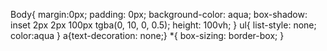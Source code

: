 Body{
    margin:0px;
    padding: 0px;
    background-color: aqua;
    box-shadow: inset 2px 2px 100px tgba(0, 10, 0, 0.5);
    height: 100vh;
}
ul{
    list-style: none;
    color:aqua
}
a{text-decoration: none;}
*{
    box-sizing: border-box;
}
